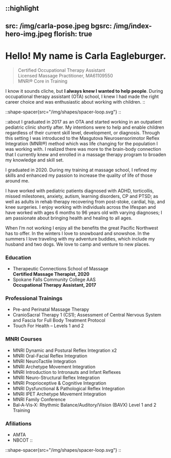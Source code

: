 
::highlight
---
src: /img/carla-pose.jpeg
bgsrc: /img/index-hero-img.jpeg
florish: true
---
# <span class="bright">Hello!</span> My name is Carla Eagleburger.

>Certified Occupational Therapy Assistant<br />
Licensed Massage Practitioner, MA61109550<br />
MNRI® Core in Training 

I know it sounds cliche, but **I always knew I wanted to help people**. During occupational therapy assistant (OTA) school, I knew I had made the right career choice and was enthusiastic about working with children. 
::

::shape-spacer{src="/img/shapes/spacer-loop.svg"}
::

::about
I graduated in 2017 as an OTA and started working in an outpatient pediatric clinic shortly after. My intentions were to help and enable children regardless of their current skill level, development, or diagnosis. Through this setting I was introduced to the Masgutova Neurosensorimotor Reflex Integration (MNRI®) method which was life changing for the population I was working with. I realized there was more to the brain-body connection that I currently knew and enrolled in a massage therapy program to broaden my knowledge and skill set.

I graduated in 2020. During my training at massage school, I refined my skills and enhanced my passion to increase the quality of life of those around me. 

I have worked with pediatric patients diagnosed with ADHD, torticollis, missed milestones,  anxiety, autism, learning disorders, CP and PTSD; as well as adults in rehab therapy recovering from post-stoke, cardial, hip, and knee surgeries. I enjoy working with individuals across the lifespan and have worked with ages 6 months to 96 years old with varying diagnoses; I am passionate about bringing health and healing to all ages.

When I’m not working I enjoy all the benefits the great Pacific Northwest has to offer. In the winters I love to snowboard and snowshoe. In the summers I love traveling with my adventure buddies, which include my husband and two dogs. We love to camp and venture to new places.

### Education

- Therapeutic Connections School of Massage <br /> **Certified Massage Therapist, 2020**
- Spokane Falls Community College AAS <br /> **Occupational Therapy Assistant, 2017**

### Professional Trainings

- Pre-and Perinatal Massage Therapy 
- CranioSacral Therapy 1 (CS1); Assessment of Central Nervous System and Fascia for Full Body Treatment Protocol
- Touch For Health – Levels 1 and 2

### MNRI Courses

- MNRI Dynamic and Postural Reflex Integration x2
- MNRI Oral-Facial Reflex Integration
- MNRI NeuroTactile Integration
- MNRI Archetype Movement Integration 
- MNRI Introduction to Intronauts and Infant Reflexes
- MNRI Neuro-Structural Reflex Integration
- MNRI Proprioceptive & Cognitive Integration
- MNRI Dysfunctional & Pathological Reflex Integration
- MNRI IPET Archetype Movement Integration
- MNRI Family Conference 
- Bal‑A‑Vis‑X: Rhythmic Balance/Auditory/Vision (BAVX) Level 1 and 2 Training

### Afiliations 
- AMTA
- NBCOT
::

::shape-spacer{src="/img/shapes/spacer-loop.svg"}
::